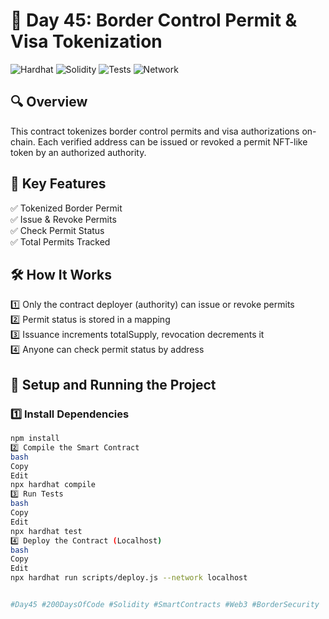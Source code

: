 # 📅 Day 45: Border Control Permit & Visa Tokenization

![Hardhat](https://img.shields.io/badge/Built%20With-Hardhat-blue)
![Solidity](https://img.shields.io/badge/Solidity-0.8.21-purple)
![Tests](https://img.shields.io/badge/Tests-Chai%20%26%20Waffle-green)
![Network](https://img.shields.io/badge/Network-Localhost-orange)

## 🔍 Overview
This contract tokenizes border control permits and visa authorizations on-chain. Each verified address can be issued or revoked a permit NFT-like token by an authorized authority.

## 📜 Key Features
✅ Tokenized Border Permit  
✅ Issue & Revoke Permits  
✅ Check Permit Status  
✅ Total Permits Tracked  

## 🛠️ How It Works
1️⃣ Only the contract deployer (authority) can issue or revoke permits  
2️⃣ Permit status is stored in a mapping  
3️⃣ Issuance increments totalSupply, revocation decrements it  
4️⃣ Anyone can check permit status by address  

## 🚀 Setup and Running the Project

### 1️⃣ Install Dependencies
```bash
npm install
2️⃣ Compile the Smart Contract
bash
Copy
Edit
npx hardhat compile
3️⃣ Run Tests
bash
Copy
Edit
npx hardhat test
4️⃣ Deploy the Contract (Localhost)
bash
Copy
Edit
npx hardhat run scripts/deploy.js --network localhost


#Day45 #200DaysOfCode #Solidity #SmartContracts #Web3 #BorderSecurity